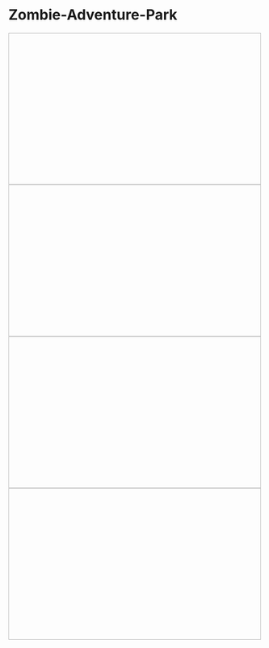# Zombie-Adventure-Park
<img scr="https://github.com/acuadra7991/Zombie-Adventure-Park/blob/master/game%20plan/opening%20screen.PNG" width="500" height="300">
<img scr="https://github.com/acuadra7991/Zombie-Adventure-Park/blob/master/game%20plan/screenshot2.PNG" width="500" height="300">
<img scr="https://github.com/acuadra7991/Zombie-Adventure-Park/blob/master/game%20plan/screenshot3.PNG" width="500" height="300">
<img scr="https://github.com/acuadra7991/Zombie-Adventure-Park/blob/master/game%20plan/screenshot4.PNG" width="500" height="300">
